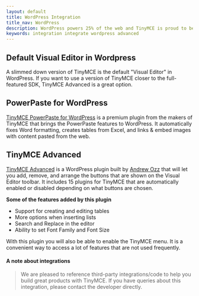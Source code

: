 ```yaml
---
layout: default
title: WordPress Integration
title_nav: WordPress
description: WordPress powers 25% of the web and TinyMCE is proud to be the default editor.
keywords: integration integrate wordpress advanced
---
```



## Default Visual Editor in Wordpress

A slimmed down version of TinyMCE is the default "Visual Editor" in WordPress. If you want to use a version of TinyMCE closer to the full-featured SDK, TinyMCE Advanced is a great option.

## PowerPaste for WordPress

[TinyMCE PowerPaste for WordPress](https://www.ephox.com/products/tinymce-powerpaste-wordpress/) is a premium plugin from the makers of TinyMCE that brings the PowerPaste features to WordPress. It automatically fixes Word formatting, creates tables from Excel, and links & embed images with content pasted from the web.

## TinyMCE Advanced

[TinyMCE Advanced](https://wordpress.org/plugins/tinymce-advanced/) is a WordPress plugin built by [Andrew Ozz](https://profiles.wordpress.org/azaozz/) that will let you add, remove, and arrange the buttons that are shown on the Visual Editor toolbar. It includes 15 plugins for TinyMCE that are automatically enabled or disabled depending on what buttons are chosen.

**Some of the features added by this plugin**

* Support for creating and editing tables
* More options when inserting lists
* Search and Replace in the editor
* Ability to set Font Family and Font Size

With this plugin you will also be able to enable the TinyMCE menu. It is a convenient way to access a lot of features that are not used frequently.

#### A note about integrations

> We are pleased to reference third-party integrations/code to help you build great products with TinyMCE. If you have queries about this integration, please contact the developer directly.

